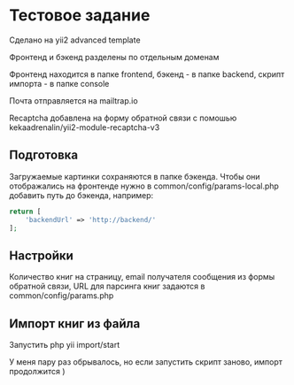 # Тестовое задание

<p>Сделано на yii2 advanced template</p>

<p>Фронтенд и бэкенд разделены по отдельным доменам</p>
<p>Фронтенд находится в папке frontend, бэкенд - в папке backend, скрипт импорта - в папке console</p>
<p>Почта отправляется на mailtrap.io</p>
<p>Recaptcha добавлена на форму обратной связи с помошью kekaadrenalin/yii2-module-recaptcha-v3</p>

## Подготовка

<p>Загружаемые картинки сохраняются в папке бэкенда. Чтобы они отображались на фронтенде нужно в common/config/params-local.php добавить путь до бэкенда, например:</p>

```php
return [
    'backendUrl' => 'http://backend/'
];
```

## Настройки

<p>Количество книг на страницу, email получателя сообщения из формы обратной связи, URL для парсинга книг задаются в common/config/params.php</p>

## Импорт книг из файла

<p>Запустить php yii import/start</p>
<p>У меня пару раз обрывалось, но если запустить скрипт заново, импорт продолжится )</p>
